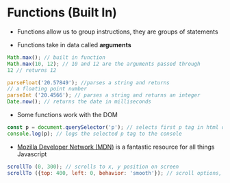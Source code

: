 # Functions (Built In)

* Functions allow us to group instructions, they are groups of statements

* Functions take in data called **arguments**

```javascript
Math.max(); // built in function
Math.max(10, 12); // 10 and 12 are the arguments passed through
12 // returns 12

parseFloat('20.57849'); //parses a string and returns 
// a floating point number
parseInt ('20.4566'); // parses a string and returns an integer
Date.now(); // returns the date in milliseconds
```

* Some functions work with the DOM

```javascript
const p = document.querySelector('p'); // selects first p tag in html document
console.log(p); // logs the selected p tag to the console
```

* [Mozilla Developer Network (MDN)](https://developer.mozilla.org/en-US/docs/Web/JavaScript) is a fantastic resource for all things Javascript

```javascript
scrollTo (0, 300); // scrolls to x, y position on screen
scrollTo ({top: 400, left: 0, behavior: 'smooth'}); // scroll options, scrolls to position on screen smoothly
```